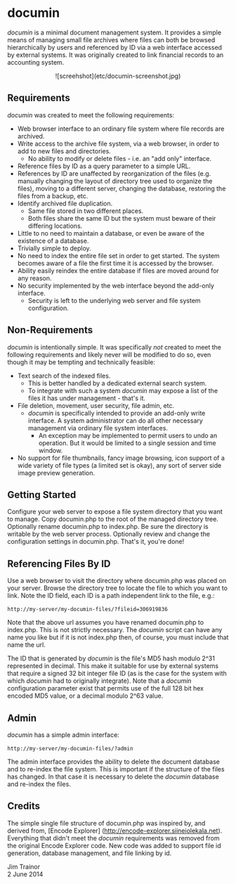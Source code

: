 # documin

*documin* is a minimal document management system. It provides a simple means of managing small file archives where files can both be browsed hierarchically by users and referenced by ID via a web interface accessed by external systems. It was originally created to link financial records to an accounting system.

<center>![screehshot](etc/documin-screenshot.jpg)</center>

## Requirements

*documin* was created to meet the following requirements:

* Web browser interface to an ordinary file system where file records are archived.
* Write access to the archive file system, via a web browser, in order to add to new files and directories.
    * No ability to modify or delete files - i.e. an "add only" interface.
* Reference files by ID as a query parameter to a simple URL.
* References by ID are unaffected by reorganization of the files (e.g. manually changing the layout of directory tree used to organize the files), moving to a different server, changing the database, restoring the files from a backup, etc.
* Identify archived file duplication.
    * Same file stored in two different places.
    * Both files share the same ID but the system must beware of their differing locations.
* Little to no need to maintain a database, or even be aware of the existence of a database.
* Trivially simple to deploy.
* No need to index the entire file set in order to get started. The system becomes aware of a file the first time it is accessed by the browser.
* Ability easily reindex the entire database if files are moved around for any reason.
* No security implemented by the web interface beyond the add-only interface.
    * Security is left to the underlying web server and file system configuration.

## Non-Requirements

*documin* is intentionally simple. It was specifically _not_ created to meet the following requirements and likely never will be modified to do so, even though it may be tempting and technically feasible:

* Text search of the indexed files.
   * This is better handled by a dedicated external search system.
   * To integrate with such a system *documin* may expose a list of the files it has under management - that's it.
* File deletion, movement, user security, file admin, etc.
   * *documin* is specifically intended to provide an add-only write interface. A system administrator can do all other necessary management via ordinary file system interfaces.
      * An exception may be implemented to permit users to undo an operation. But it would be limited to a single session and time window.
* No support for file thumbnails, fancy image browsing, icon support of a wide variety of file types (a limited set is okay), any sort of server side image preview generation.

## Getting Started

Configure your web server to expose a file system directory that you want to manage. Copy documin.php to the root of the managed directory tree. Optionally rename documin.php to index.php. Be sure the directory is writable by the web server process. Optionally review and change the configuration settings in documin.php. That's it, you're done!

## Referencing Files By ID

Use a web browser to visit the directory where documin.php was placed on your server. Browse the directory tree to locate the file to which you want to link. Note the ID field, each ID is a path independent link to the file, e.g.:

    http://my-server/my-documin-files/?fileid=306919836

Note that the above url assumes you have renamed documin.php to index.php. This is not strictly necessary. The *documin* script can have any name you like but if it is not index.php then, of course, you must include that name the url.

The ID that is generated by *documin* is the file's MD5 hash modulo 2^31 represented in decimal. This make it suitable for use by external systems that require a signed 32 bit integer file ID (as is the case for the system with which *documin* had to originally integrate). Note that a *documin* configuration parameter exist that permits use of the full 128 bit hex encoded MD5 value, or a decimal modulo 2^63 value.

## Admin

*documin* has a simple admin interface:

    http://my-server/my-documin-files/?admin

The admin interface provides the ability to delete the document database and to re-index the file system. This is important if the structure of the files has changed. In that case it is necessary to delete the *documin* database and re-index the files.

## Credits

The simple single file structure of documin.php was inspired by, and derived from, [Encode Explorer] (http://encode-explorer.siineiolekala.net). Everything that didn't meet the *documin* requirements was removed from the original Encode Explorer code. New code was added to support file id generation, database management, and file linking by id.

Jim Trainor  
2 June 2014
